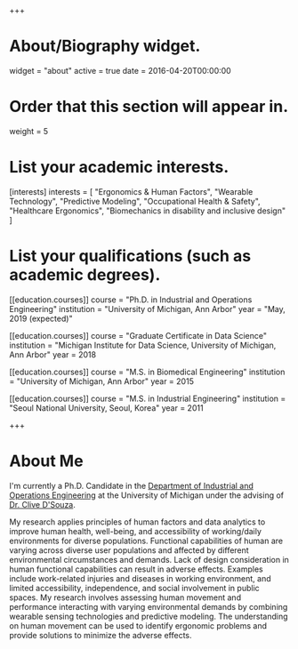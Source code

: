 +++
# About/Biography widget.
widget = "about"
active = true
date = 2016-04-20T00:00:00

# Order that this section will appear in.
weight = 5

# List your academic interests.
[interests]
  interests = [
    "Ergonomics & Human Factors",
    "Wearable Technology",
    "Predictive Modeling",
    "Occupational Health & Safety",
    "Healthcare Ergonomics",
    "Biomechanics in disability and inclusive design"
  ]

# List your qualifications (such as academic degrees).
[[education.courses]]
  course = "Ph.D. in Industrial and Operations Engineering"
  institution = "University of Michigan, Ann Arbor"
  year = "May, 2019 (expected)"

[[education.courses]]
  course = "Graduate Certificate in Data Science"
  institution = "Michigan Institute for Data Science, University of Michigan, Ann Arbor"
  year = 2018
  
[[education.courses]]
  course = "M.S. in Biomedical Engineering"
  institution = "University of Michigan, Ann Arbor"
  year = 2015

[[education.courses]]
  course = "M.S. in Industrial Engineering"
  institution = "Seoul National University, Seoul, Korea"
  year = 2011
 
+++

# About Me

I'm currently a Ph.D. Candidate in the [Department of Industrial and Operations Engineering](http://ioe.engin.umich.edu/) at the University of Michigan under the advising of [Dr. Clive D'Souza](http://dsouzalab.engin.umich.edu/). 

My research applies principles of human factors and data analytics to improve human health, well-being, and accessibility of working/daily environments for diverse populations. Functional capabilities of human are varying across diverse user populations and affected by different environmental circumstances and demands. Lack of design consideration in human functional capabilities can result in adverse effects. Examples include work-related injuries and diseases in working environment, and limited accessibility, independence, and social involvement in public spaces. My research involves assessing human movement and performance interacting with varying environmental demands by combining wearable sensing technologies and predictive modeling. The understanding on human movement can be used to identify ergonomic problems and provide solutions to minimize the adverse effects. 


